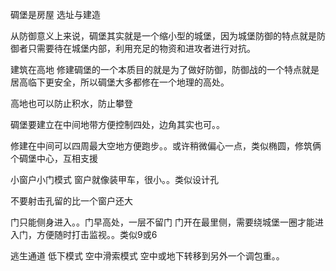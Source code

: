 碉堡是房屋  选址与建造



从防御意义上来说，碉堡其实就是一个缩小型的城堡，因为城堡防御的特点就是防御者只需要待在城堡内部，利用充足的物资和进攻者进行对抗。


建筑在高地
修建碉堡的一个本质目的就是为了做好防御，防御战的一个特点就是居高临下更安全，所以碉堡大多都修在一个地理的高处。

高地也可以防止积水，防止攀登


碉堡要建立在中间地带方便控制四处，边角其实也可。。

修建在中间可以四周最大空地方便跑步。。或许稍微偏心一点，类似椭圆，修筑俩个碉堡中心，互相支援

小窗户小门模式
窗户就像装甲车，很小。。类似设计孔


不要射击孔留的比一个窗户还大


门只能侧身进入。。门早高处，一层不留门
门开在最里侧，需要绕城堡一圈才能进入门，方便随时打击监视。。类似9或6

逃生通道
低下模式
空中滑索模式
空中或地下转移到另外一个调包重。。
